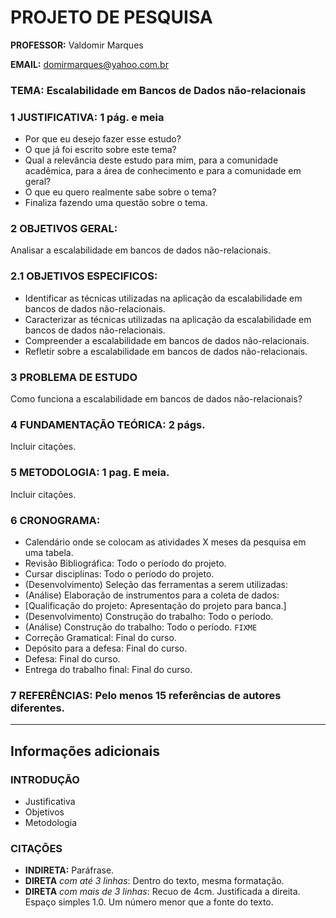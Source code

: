 # PROJETO DE PESQUISA

**PROFESSOR:** Valdomir Marques

**EMAIL:** domirmarques@yahoo.com.br

### TEMA: Escalabilidade em Bancos de Dados não-relacionais

### 1 JUSTIFICATIVA: 1 pág. e meia

- Por que eu desejo fazer esse estudo?
- O que já foi escrito sobre este tema?
- Qual a relevância deste estudo para mim, para a comunidade acadêmica, para a área de conhecimento e para a comunidade em geral?
- O que eu quero realmente sabe sobre o tema?
- Finaliza fazendo uma questão sobre o tema.

### 2 OBJETIVOS GERAL:

Analisar a escalabilidade em bancos de dados não-relacionais.

### 2.1 OBJETIVOS ESPECIFICOS:

- Identificar as técnicas utilizadas na aplicação da escalabilidade em bancos de dados não-relacionais.
- Caracterizar as técnicas utilizadas na aplicação da escalabilidade em bancos de dados não-relacionais.
- Compreender a escalabilidade em bancos de dados não-relacionais.
- Refletir sobre a escalabilidade em bancos de dados não-relacionais. 

### 3 PROBLEMA DE ESTUDO

Como funciona a escalabilidade em bancos de dados não-relacionais?

### 4 FUNDAMENTAÇÃO TEÓRICA: 2 págs.

Incluir citações.

### 5 METODOLOGIA: 1 pag. E meia.

Incluir citações.

### 6 CRONOGRAMA:

- Calendário onde se colocam as atividades X meses da pesquisa em uma tabela.
- Revisão Bibliográfica: Todo o período do projeto.
- Cursar disciplinas: Todo o período do projeto.
- (Desenvolvimento) Seleção das ferramentas a serem utilizadas: 
- (Análise) Elaboração de instrumentos para a coleta de dados:
- [Qualificação do projeto: Apresentação do projeto para banca.]
- (Desenvolvimento) Construção do trabalho: Todo o período.
- (Análise) Construção do trabalho: Todo o período. `FIXME`
- Correção Gramatical: Final do curso.
- Depósito para a defesa: Final do curso.
- Defesa: Final do curso.
- Entrega do trabalho final: Final do curso.

### 7 REFERÊNCIAS: Pelo menos 15 referências de autores diferentes.



______

## Informações adicionais

### INTRODUÇÃO 

- Justificativa
- Objetivos
- Metodologia

### CITAÇÕES
	
- **INDIRETA:** Paráfrase. 
- **DIRETA** *com até 3 linhas*: Dentro do texto, mesma formatação.
- **DIRETA** *com mais de 3 linhas*: Recuo de 4cm. Justificada a direita. Espaço simples 1.0. Um número menor que a fonte do texto.

